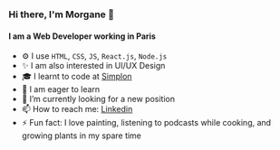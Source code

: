 ###  Hi there, I'm Morgane 👋
#### I am a Web Developer working in Paris

- ⚙️ I use `HTML`, `CSS`, `JS`, `React.js`, `Node.js`
- ✨ I am also interested in UI/UX Design
- 🎓 I learnt to code at [Simplon](https://simplon.co/)
- 🌱 I am eager to learn
- 🔭 I’m currently looking for a new position
- 📫 How to reach me: [Linkedin](https://www.linkedin.com/in/morganebroutet/)
- ⚡ Fun fact: I love painting, listening to podcasts while cooking, and growing plants in my spare time